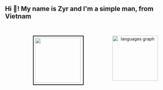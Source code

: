 <h2 align="left">Hi 👋! My name is Zyr and I'm a simple man, from Vietnam</h2>
<br>
<br>
<div align="center">
<div style="border: 2px solid #000; padding: 5px; display: inline-block;">
  <img align="left" height="150" src="https://i.imgflip.com/65efzo.gif" />
</div>
  <img align="right" height="150"
    src="https://github-readme-stats.vercel.app/api/top-langs?username=ducphamzyr&locale=en&hide_title=false&layout=compact&card_width=320&langs_count=5&theme=dracula&hide_border=false"
    alt="languages graph" />
</div>
<br>
<br>
